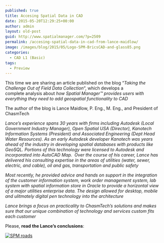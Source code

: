 ```yaml
---
published: true
title: Accesing Spatial Data in CAD
date: 2015-05-20T12:29:25+00:00
author: admin
layout: old-post
guid: http://www.spatialmanager.com/?p=2509
permalink: /accesing-spatial-data-in-cad-from-lance-maidlow/
image: /images/blog/2015/05/Logo-SPM-BricsCAD-and-glass85.png
categories:
  - CAD L1 (Basic)
tags:
  - Preview
---
```

<span>This time we are sharing an article published on the blog &#8220;<em>Taking the Challenge Out of Field Data Collection</em>&#8220;, which develops a complete analysis about <em>how Spatial Manager</em></span>_<span>™ </span><span>provides users with everything they need to add geospatial functionality to CAD</span>_

<!--more-->

The author of the blog is Lance Maidlow, P. Eng., M. Eng., and President of ChasmTech

_Lance&#8217;s experience spans 30 years with firms including Autodesk (Local Government Industry Manager), Open Spatial USA (Director), Kanotech Information Systems (President) and Associated Engineering (Dept Head Water Resources). As an early Autodesk developer Kanotech was years ahead of the industry in developing spatial databases with products like GeoSQL. Portions of this technology were licensed to Autodesk and incorporated into AutoCAD Map.  Over the course of his career, Lance has delivered his consulting expertise in the areas of utilities (water, sewer, electric, and cable), oil and gas, transportation and public safety_

_Most recently, he provided advice and hands on support in the integration of the customer information system, work order management system, lab system with spatial information store in Oracle to provide a horizontal view of a major utilities enterprise data. The design allowed for desktop, mobile and ulitmately digital pen technology into the architecture_

_Lance brings a focus on practicality to ChasmTech’s solutions and makes sure that our unique combination of technology and services custom fits each customer_

<span>Please, <strong>read</strong></span> <span><strong>the Lance&#8217;s conclusions</strong></span><span>:</span>

<p>
  <a href="https://chasmtech.wordpress.com/2015/05/14/accessing-spatial-data-in-cad-without-autocad-map/" target="_blank" rel="nofollow"><img src="/images/blog/2015/05/SPM-roads.png" alt="SPM roads" width="400" height="460" srcset="/images/blog/2015/05/SPM-roads.png 587w, /images/blog/2015/05/SPM-roads-260x300.png 260w" sizes="(max-width: 400px) 100vw, 400px" /></a>
</p>